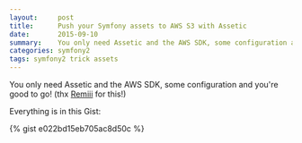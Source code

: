 ```yaml
---
layout:     post
title:      Push your Symfony assets to AWS S3 with Assetic
date:       2015-09-10
summary:    You only need Assetic and the AWS SDK, some configuration and you're good to go !
categories: symfony2
tags: symfony2 trick assets
---
```


You only need Assetic and the AWS SDK, some configuration and you're good to go! (thx [Remiii](https://github.com/Remiii) for this!)

Everything is in this Gist:

{% gist e022bd15eb705ac8d50c %}
